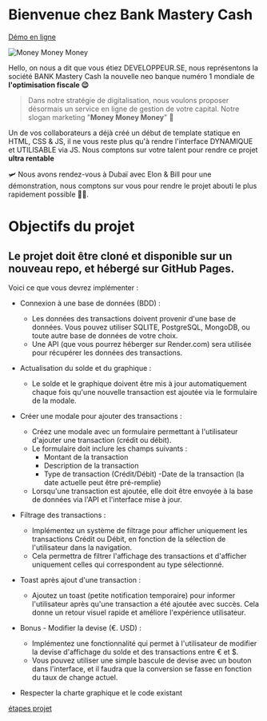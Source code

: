 # Bienvenue chez Bank Mastery Cash

[Démo en ligne](https://christophe-008.github.io/Bank-Mastery-Cash/)

![Money Money Money](https://resize-parismatch.lanmedia.fr/img/var/news/storage/images/paris-match/people/leonardo-dicaprio-l-argent-fou-1064176/15215422-1-fre-FR/Leonardo-DiCaprio-l-argent-fou.jpg)

Hello, on nous a dit que vous étiez DEVELOPPEUR.SE, nous représentons la société BANK Mastery Cash la nouvelle neo banque numéro 1 mondiale de **l'optimisation fiscale 😉**

> Dans notre stratégie de digitalisation, nous voulons proposer désormais un service en ligne de gestion de votre capital. Notre slogan marketing "**Money Money Money**" 💸

Un de vos collaborateurs a déjà créé un début de template statique en HTML, CSS & JS, il ne vous reste plus qu'à rendre l'interface DYNAMIQUE et UTILISABLE via JS. Nous comptons sur votre talent pour rendre ce projet **ultra rentable**

🛩️ Nous avons rendez-vous à Dubaï avec Elon & Bill pour une démonstration, nous comptons sur vous pour rendre le projet abouti le plus rapidement possible 🍹🌴.

# Objectifs du projet

## Le projet doit être cloné et disponible sur un nouveau repo, et hébergé sur GitHub Pages.

Voici ce que vous devrez implémenter :

-   Connexion à une base de données (BDD) :

    -   Les données des transactions doivent provenir d'une base de données. Vous pouvez utiliser SQLITE, PostgreSQL, MongoDB, ou toute autre base de données de votre choix.
    -   Une API (que vous pourrez héberger sur Render.com) sera utilisée pour récupérer les données des transactions.

-   Actualisation du solde et du graphique :

    -   Le solde et le graphique doivent être mis à jour automatiquement chaque fois qu'une nouvelle transaction est ajoutée via le formulaire de la modale.

-   Créer une modale pour ajouter des transactions :

    -   Créez une modale avec un formulaire permettant à l'utilisateur d'ajouter une transaction (crédit ou débit).
    -   Le formulaire doit inclure les champs suivants :
        -   Montant de la transaction
        -   Description de la transaction
        -   Type de transaction (Crédit/Débit)
            -Date de la transaction (la date actuelle peut être pré-remplie)
    -   Lorsqu'une transaction est ajoutée, elle doit être envoyée à la base de données via l'API et l'interface mise à jour.

-   Filtrage des transactions :

    -   Implémentez un système de filtrage pour afficher uniquement les transactions Crédit ou Débit, en fonction de la sélection de l'utilisateur dans la navigation.
    -   Cela permettra de filtrer l'affichage des transactions et d'afficher uniquement celles qui correspondent au type sélectionné.

-   Toast après ajout d'une transaction :

    -   Ajoutez un toast (petite notification temporaire) pour informer l'utilisateur après qu'une transaction a été ajoutée avec succès. Cela donne un retour visuel rapide et améliore l'expérience utilisateur.

-   Bonus - Modifier la devise (€. USD) :

    -   Implémentez une fonctionnalité qui permet à l'utilisateur de modifier la devise d'affichage du solde et des transactions entre € et $.
    -   Vous pouvez utiliser une simple bascule de devise avec un bouton dans l'interface, et il faudra que la conversion se fasse en fonction du taux de change actuel.

-   Respecter la charte graphique et le code existant

[étapes projet](/etape.md)
